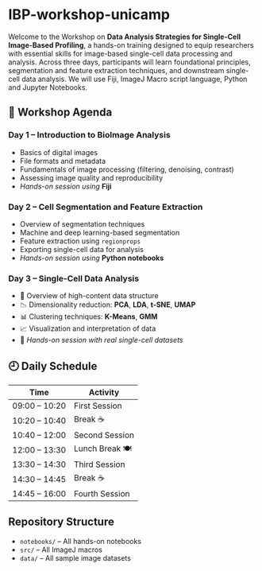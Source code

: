 # IBP-workshop-unicamp

Welcome to the Workshop on **Data Analysis Strategies for Single-Cell Image-Based Profiling**, a hands-on training designed to equip researchers with essential skills for image-based single-cell data processing and analysis. Across three days, participants will learn foundational principles, segmentation and feature extraction techniques, and downstream single-cell data analysis. We will use Fiji, ImageJ Macro script language, Python and Jupyter Notebooks.

## 📅 Workshop Agenda

### **Day 1 – Introduction to BioImage Analysis**
- Basics of digital images  
- File formats and metadata  
- Fundamentals of image processing (filtering, denoising, contrast)  
- Assessing image quality and reproducibility  
- *Hands-on session using* **Fiji**

### **Day 2 – Cell Segmentation and Feature Extraction**
- Overview of segmentation techniques  
- Machine and deep learning-based segmentation 
- Feature extraction using `regionprops`  
- Exporting single-cell data for analysis  
- *Hands-on session using* **Python notebooks**

### **Day 3 – Single-Cell Data Analysis**
- 🧬 Overview of high-content data structure  
- 📉 Dimensionality reduction: **PCA**, **LDA**, **t-SNE**, **UMAP**  
- 📊 Clustering techniques: **K-Means**, **GMM**  
- 📈 Visualization and interpretation of data  
- 🧪 *Hands-on session with real single-cell datasets*

## 🕘 Daily Schedule

| Time            | Activity              |
|-----------------|-----------------------|
| 09:00 – 10:20   | First Session         |
| 10:20 – 10:40   | Break ☕              |
| 10:40 – 12:00   | Second Session        |
| 12:00 – 13:30   | Lunch Break 🍽️       |
| 13:30 – 14:30   | Third Session         |
| 14:30 – 14:45   | Break ☕              |
| 14:45 – 16:00   | Fourth Session        |

## Repository Structure

- `notebooks/` – All hands-on notebooks
- `src/` – All ImageJ macros
- `data/` – All sample image datasets 
